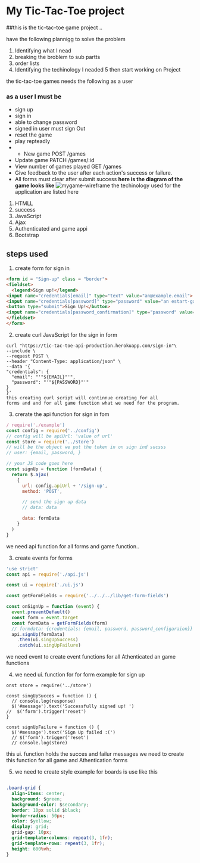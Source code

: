 #  My Tic-Tac-Toe project
##this is the tic-tac-toe game project ..

 have the following plannigg to solve the problem

1. Identifying what I nead
2. breaking the broblem to sub partts
3. order lists
4. Identifying the techinology I neaded
5 then start working on Project

the tic-tac-toe games needs the following as a user
### as a user I must be
- sign up
- sign in
- able to change password
- signed in user must sign Out
- reset the game
- play repteadly
-    - New game POST /games
 - Update game PATCH /games/:id
 - View number of games played GET /games
 - Give feedback to the user after each action's      success or failure.
 - All forms must clear after submit success
**here is the diagram of the game looks like**
![mygame-wireframe](https://i.imgur.com/NX4eVBz.png)
the techinology used for the application are listed here
1. HTMLL
2. success
3. JavaScript
4. Ajax
5. Authenticated and game appi
6. Bootstrap

## steps used
1. create form for sign in

```html
<form id = "Sign-up" class = "border">
<fieldset>
  <legend>Sign up!</legend>
<input name="credentials[email]" type="text" value="an@example.email">
<input name="credentials[password]" type="password" value="an estart-game ">
<button type="submit">Sign Up!</button>
<input name="credentials[password_confirmation]" type="password" value="an example password">
</fieldset>
</form>
```
2. create curl JavaScript for the sign in  form

``` curl script
curl "https://tic-tac-toe-api-production.herokuapp.com/sign-in"\
--include \
--request POST \
--header "Content-Type: application/json" \
--data '{
"credentials": {
  "email": "'"${EMAIL}"'",
  "password": "'"${PASSWORD}"'"
}
}'
this creating curl script will continnue creating for all
forms and and for all game function what we need for the program.

```
3. crerate the api function for sign in fom
```js Ajax
/ require('./example')
const config = require('../config')
// config will be apiUrl: 'value of url'
const store = require('../store')
// will be the object we put the token in on sign ind sucsss
// user: {email, password, }

// your JS code goes here
const signUp = function (formData) {
  return $.ajax(
    {
      url: config.apiUrl + '/sign-up',
      method: 'POST',

      // send the sign up data
      // data: data

      data: formData
    }
  )
}
```
we need api function for all forms and  game function..

3. create events for forms
```js
'use strict'
const api = require('./api.js')

const ui = require('./ui.js')

const getFormFields = require('../../../lib/get-form-fields')

const onSignUp = function (event) {
  event.preventDefault()
  const form = event.target
  const formData = getFormFields(form)
  // formdata: {credentials: {email, password, password_configaraion}}
  api.signUp(formData)
    .then(ui.singUpSuccess)
    .catch(ui.singUpFailure)
```
we  need event to create event functions for all Athenticated an game functions

4. we need ui. function for for form example for sign up
 ```
 onst store = require('../store')

 const singUpSucces = function () {
   // console.log(response)
   $('#message').text('Successfully signed up! ')
 //  $('form').trigger('reset')
 }

 const signUpFailure = function () {
   $('#message').text('Sign Up failed :(')
   // $('form').trigger('reset')
   // console.log(store)

 ```
 this ui. function holds the succes and failur messages
 we need to create this function for all game and Athentication forms

5.  we need to create  style example for boards is use like this

```css

.board-grid {
  align-items: center;
  background: $green;
  background-color: $secondary;
  border: 10px solid $black;
  border-radius: 50px;
  color: $yellow;
  display: grid;
  grid-gap: 10px;
  grid-template-columns: repeat(3, 1fr);
  grid-template-rows: repeat(3, 1fr);
  height: 600%vh;
}
```
